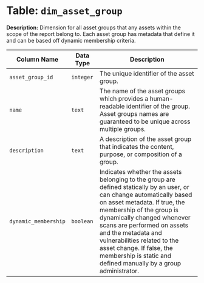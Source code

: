# Table: `dim_asset_group`

**Description:** Dimension for all asset groups that any assets within the scope of the report belong to. Each asset group has metadata that define it and can be based off dynamic membership criteria.


| Column Name | Data Type | Description |
|-------------|-----------|-------------|
| `asset_group_id` | `integer` | The unique identifier of the asset group. |
| `name` | `text` | The name of the asset groups which provides a human-readable identifier of the group. Asset groups names are guaranteed to be unique across multiple groups. |
| `description` | `text` | A description of the asset group that indicates the content, purpose, or composition of a group. |
| `dynamic_membership` | `boolean` | Indicates whether the assets belonging to the group are defined statically by an user, or can change automatically based on asset metadata. If true, the membership of the group is dynamically changed whenever scans are performed on assets and the metadata and vulnerabilities related to the asset change. If false, the membership is static and defined manually by a group administrator. |